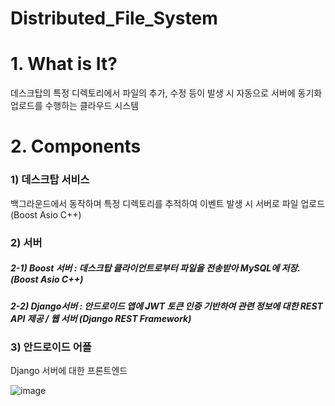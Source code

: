 # Distributed_File_System
# 1. What is It? 
  데스크탑의 특정 디렉토리에서 파일의 추가, 수정 등이 발생 시 자동으로 서버에 동기화 업로드를 수행하는 클라우드 시스템
  
# 2. Components

### 1) 데스크탑 서비스   
백그라운드에서 동작하며 특정 디렉토리를 추적하여 이벤트 발생 시 서버로 파일 업로드 (Boost Asio C++)
### 2) 서버 
##### 2-1) Boost 서버 : 데스크탑 클라이언트로부터 파일을 전송받아 MySQL에 저장. (Boost Asio C++)
##### 2-2) Django서버 : 안드로이드 앱에 JWT 토큰 인증 기반하여 관련 정보에 대한 REST API 제공 / 웹 서버 (Django REST Framework)

### 3) 안드로이드 어플 
Django 서버에 대한 프론트엔드 


  
  



![image](https://user-images.githubusercontent.com/34915108/57904559-2d3b1480-78ae-11e9-97b7-3a26ac80bf9b.png)

